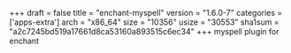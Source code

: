 +++
draft = false
title = "enchant-myspell"
version = "1.6.0-7"
categories = ['apps-extra']
arch = "x86_64"
size = "10356"
usize = "30553"
sha1sum = "a2c7245bd519a17661d8ca53160a893515c6ec34"
+++
myspell plugin for enchant